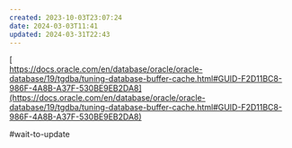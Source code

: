 ```yaml
---
created: 2023-10-03T23:07:24
date: 2024-03-03T11:41
updated: 2024-03-31T22:43
---
```

[  
https://docs.oracle.com/en/database/oracle/oracle-database/19/tgdba/tuning-database-buffer-cache.html#GUID-F2D11BC8-986F-4A8B-A37F-530BE9EB2DA8](https://docs.oracle.com/en/database/oracle/oracle-database/19/tgdba/tuning-database-buffer-cache.html#GUID-F2D11BC8-986F-4A8B-A37F-530BE9EB2DA8)


#wait-to-update 